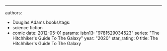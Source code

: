 ---
authors:
  - Douglas Adams
books/tags:
  - science fiction
  - comic
date: 2012-05-01
params:
  isbn13: "9781529034523"
  series: "The Hitchhiker's Guide To The Galaxy"
  year: "2020"
star_rating: 0
title: The Hitchhiker's Guide To The Galaxy

<!--more-->
